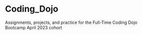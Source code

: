 # Coding_Dojo

Assignments, projects, and practice for the Full-Time Coding Dojo Bootcamp April 2023 cohort
